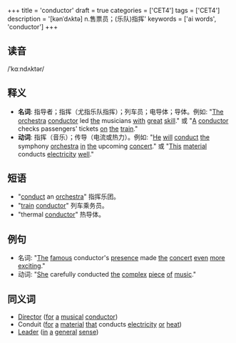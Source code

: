 +++
title = 'conductor'
draft = true
categories = ['CET4']
tags = ['CET4']
description = '[kənˈdʌktə] n.售票员；(乐队)指挥'
keywords = ['ai words', 'conductor']
+++

## 读音
/ˈkɑːndʌktər/

## 释义
- **名词**: 指导者；指挥（尤指乐队指挥）；列车员；电导体；导体。例如: "[The](/post/the/) [orchestra](/post/orchestra/) [conductor](/post/conductor/) led [the](/post/the/) musicians [with](/post/with/) [great](/post/great/) [skill](/post/skill/)." 或 "[A](/post/a/) [conductor](/post/conductor/) checks passengers' tickets [on](/post/on/) [the](/post/the/) [train](/post/train/)."
- **动词**: 指挥（音乐）；传导（电流或热力）。例如: "[He](/post/he/) [will](/post/will/) [conduct](/post/conduct/) [the](/post/the/) symphony [orchestra](/post/orchestra/) [in](/post/in/) [the](/post/the/) upcoming [concert](/post/concert/)." 或 "[This](/post/this/) [material](/post/material/) conducts [electricity](/post/electricity/) [well](/post/well/)."

## 短语
- "[conduct](/post/conduct/) an [orchestra](/post/orchestra/)" 指挥乐团。
- "[train](/post/train/) [conductor](/post/conductor/)" 列车乘务员。
- "thermal [conductor](/post/conductor/)" 热导体。

## 例句
- 名词: "[The](/post/the/) [famous](/post/famous/) conductor's [presence](/post/presence/) made [the](/post/the/) [concert](/post/concert/) [even](/post/even/) [more](/post/more/) [exciting](/post/exciting/)."
- 动词: "[She](/post/she/) carefully conducted [the](/post/the/) [complex](/post/complex/) [piece](/post/piece/) [of](/post/of/) [music](/post/music/)."

## 同义词
- [Director](/post/director/) ([for](/post/for/) [a](/post/a/) [musical](/post/musical/) [conductor](/post/conductor/))
- Conduit ([for](/post/for/) [a](/post/a/) [material](/post/material/) [that](/post/that/) conducts [electricity](/post/electricity/) [or](/post/or/) [heat](/post/heat/))
- [Leader](/post/leader/) ([in](/post/in/) [a](/post/a/) [general](/post/general/) [sense](/post/sense/))
